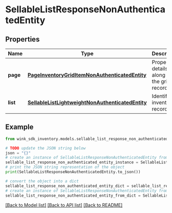 # SellableListResponseNonAuthenticatedEntity


## Properties

Name | Type | Description | Notes
------------ | ------------- | ------------- | -------------
**page** | [**PageInventoryGridItemNonAuthenticatedEntity**](PageInventoryGridItemNonAuthenticatedEntity.md) | Property details along with the grid record. | [optional] 
**list** | [**SellableListLightweightNonAuthenticatedEntity**](SellableListLightweightNonAuthenticatedEntity.md) | Identifier inventory record | [optional] 

## Example

```python
from wink_sdk_inventory.models.sellable_list_response_non_authenticated_entity import SellableListResponseNonAuthenticatedEntity

# TODO update the JSON string below
json = "{}"
# create an instance of SellableListResponseNonAuthenticatedEntity from a JSON string
sellable_list_response_non_authenticated_entity_instance = SellableListResponseNonAuthenticatedEntity.from_json(json)
# print the JSON string representation of the object
print(SellableListResponseNonAuthenticatedEntity.to_json())

# convert the object into a dict
sellable_list_response_non_authenticated_entity_dict = sellable_list_response_non_authenticated_entity_instance.to_dict()
# create an instance of SellableListResponseNonAuthenticatedEntity from a dict
sellable_list_response_non_authenticated_entity_from_dict = SellableListResponseNonAuthenticatedEntity.from_dict(sellable_list_response_non_authenticated_entity_dict)
```
[[Back to Model list]](../README.md#documentation-for-models) [[Back to API list]](../README.md#documentation-for-api-endpoints) [[Back to README]](../README.md)



